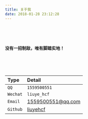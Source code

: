 ```yaml
---
title: 关于我
date: 2018-01-28 23:12:28
---
```


</br></br></br>

**没有一招制敌，唯有脚踏实地！**

</br></br></br>

| Type | Detail |
|:--|:--|
| `QQ` | `1559500551` |
| `Wechat` | `liuye_hcf` |
| `Email` | 1559500551@qq.com |
| `Github` | [liuyehcf](https://github.com/liuyehcf) |